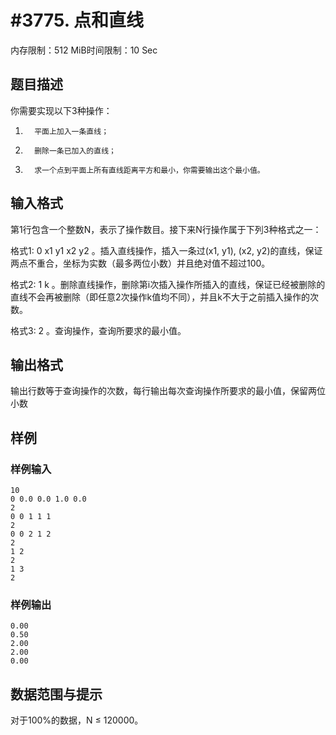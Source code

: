 # #3775. 点和直线

内存限制：512 MiB时间限制：10 Sec

## 题目描述

你需要实现以下3种操作：

1.       平面上加入一条直线；

2.       删除一条已加入的直线；

3.       求一个点到平面上所有直线距离平方和最小，你需要输出这个最小值。

## 输入格式

第1行包含一个整数N，表示了操作数目。接下来N行操作属于下列3种格式之一：

格式1: 0 x1 y1 x2 y2 。插入直线操作，插入一条过(x1, y1), (x2, y2)的直线，保证两点不重合，坐标为实数（最多两位小数）并且绝对值不超过100。

格式2: 1 k 。删除直线操作，删除第i次插入操作所插入的直线，保证已经被删除的直线不会再被删除（即任意2次操作k值均不同），并且k不大于之前插入操作的次数。

格式3: 2 。查询操作，查询所要求的最小值。

## 输出格式

输出行数等于查询操作的次数，每行输出每次查询操作所要求的最小值，保留两位小数

## 样例

### 样例输入

    
    10
    0 0.0 0.0 1.0 0.0
    2
    0 0 1 1 1
    2
    0 0 2 1 2
    2
    1 2
    2
    1 3
    2
    
    

### 样例输出

    
    0.00
    0.50
    2.00
    2.00
    0.00
    
    

## 数据范围与提示

对于100%的数据，N &le; 120000。

